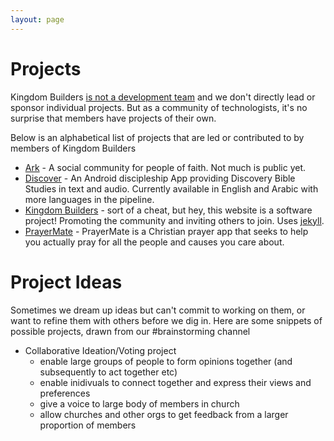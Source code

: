 ```yaml
---
layout: page
---
```


# Projects

Kingdom Builders [is not a development team](/about#what-its-not) and we don't directly lead or sponsor individual projects. But as a community of technologists, it's no surprise that members have projects of their own.

Below is an alphabetical list of projects that are led or contributed to by members of Kingdom Builders

* [Ark](http://joinark.social/) - A social community for people of faith. Not much is public yet.
* [Discover](http://discoverapp.org/) - An Android discipleship App providing Discovery Bible Studies in text and audio. Currently available in English and Arabic with more languages in the pipeline.
* [Kingdom Builders](https://github.com/KingdomBuilders/kingdombuilders.github.io) - sort of a cheat, but hey, this website is a software project! Promoting the community and inviting others to join. Uses [jekyll](http://jekyllrb.com/).
* [PrayerMate](http://www.geero.net/prayermate/) - PrayerMate is a Christian prayer app that seeks to help you actually pray for all the people and causes you care about.

# Project Ideas

Sometimes we dream up ideas but can't commit to working on them, or want to refine them with others before we dig in. Here are some snippets of possible projects, drawn from our #brainstorming channel

* Collaborative Ideation/Voting project
  * enable large groups of people to form opinions together (and subsequently to act together etc)
  * enable inidivuals to connect together and express their views and preferences
  * give a voice to large body of members in church
  * allow churches and other orgs to get feedback from a larger proportion of members
